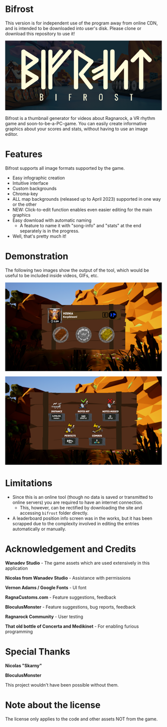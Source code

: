 # Bifrost

This version is for independent use of the program away from online CDN, and is intended to be downloaded into user's disk. Please clone or download this repository to use it!

![Logo](https://github.com/UnforeseenOcean/Bifrost/raw/main/rm-imgs/logo.png "Bifrost Logo")

Bifrost is a thumbnail generator for videos about Ragnarock, a VR rhythm game and soon-to-be-a-PC-game. You can easily create informative graphics about your scores and stats, without having to use an image editor.

# Features
Bifrost supports all image formats supported by the game. 
- Easy infographic creation
- Intuitive interface
- Custom backgrounds
- Chroma-key
- ALL map backgrounds (released up to April 2023) supported in one way or the other
- NEW: Click-to-edit function enables even easier editing for the main graphics
- Easy download with automatic naming
  - A feature to name it with "song-info" and "stats" at the end separately is in the progress.
- Well, that's pretty much it!

# Demonstration

The following two images show the output of the tool, which would be useful to be included inside videos, GIFs, etc.

![Song Info](https://github.com/UnforeseenOcean/Bifrost/raw/main/rm-imgs/songinfo-demo.png "Song info screen")

![Stats](https://github.com/UnforeseenOcean/Bifrost/raw/main/rm-imgs/stats-demo.png "Stats screen")

# Limitations
- Since this is an online tool (though no data is saved or transmitted to online servers) you are required to have an internet connection.
  - This, however, can be rectified by downloading the site and accessing `bifrost` folder directly.
- A leaderboard position info screen was in the works, but it has been scrapped due to the complexity involved in editing the entries automatically or manually.

# Acknowledgement and Credits

**Wanadev Studio** - The game assets which are used extensively in this application

**Nicolas from Wanadev Studio** - Assistance with permissions

**Vernon Adams / Google Fonts** - UI font

**RagnaCustoms.com** - Feature suggestions, feedback

**BloculusMonster** - Feature suggestions, bug reports, feedback

**Ragnarock Community** - User testing

**That old bottle of Concerta and Medikinet** - For enabling furious programming

# Special Thanks
**Nicolas "Skarny"**

**BloculusMonster**

This project wouldn't have been possible without them.

# Note about the license
The license only applies to the code and other assets NOT from the game.
